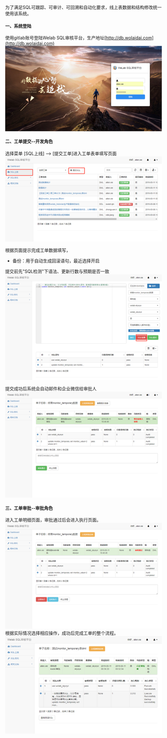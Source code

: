 为了满足SQL可跟踪、可审计、可回溯和自动化要求，线上表数据和结构修改统一使用该系统。

#### 一、系统登陆 
使用gitlab账号登陆Welab SQL审核平台，生产地址[http://db.wolaidai.com](http://db.wolaidai.com)  
![](img/dba-index.png) 

#### 二、工单提交--开发角色

选择菜单 [SQL上线] --> [提交工单]进入工单表单填写页面  
![](img/dba-submitpage.png)

根据页面提示完成工单数据填写，
* 备份：用于自动生成回滚语句，最近选择开启  

提交前先"SQL检测"下语法、更新行数与预期是否一致
![](img/dba-submitsql.png)

提交成功后系统会自动邮件和企业微信给审批人  
![](img/dba-submitdetail.png)
#### 三、工单审批--审批角色
进入工单明细页面，审批通过后会进入执行页面。  
![](img/dba-pass.png)  
根据实际情况选择相应操作，成功后完成工单的整个流程。  
![](img/dba-done.png) 